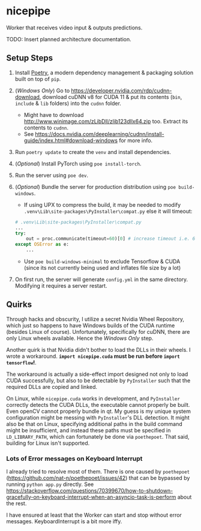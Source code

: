 # nicepipe

Worker that receives video input & outputs predictions.

TODO: Insert planned architecture documentation.

## Setup Steps

1. Install [Poetry](https://python-poetry.org/docs/), a modern dependency management & packaging solution built on top of `pip`.
2. (_Windows Only_) Go to <https://developer.nvidia.com/rdp/cudnn-download>, download cuDNN v8 for CUDA 11 & put its contents (`bin`, `include` & `lib` folders) into the `cudnn` folder.
   - Might have to download <http://www.winimage.com/zLibDll/zlib123dllx64.zip> too. Extract its contents to `cudnn`.
   - See <https://docs.nvidia.com/deeplearning/cudnn/install-guide/index.html#download-windows> for more info.
3. Run `poetry update` to create the `venv` and install dependencies.
4. (_Optional_) Install PyTorch using `poe install-torch`.
5. Run the server using `poe dev`.
6. (_Optional_) Bundle the server for production distribution using `poe build-windows`.

   - If using UPX to compress the build, it may be needed to modify `.venv\Lib\site-packages\PyInstaller\compat.py` else it will timeout:

   ```py
   # .venv\Lib\site-packages\PyInstaller\compat.py
   ...
   try:
       out = proc.communicate(timeout=60)[0] # increase timeout i.e. 600
   except OSError as e:
       ...
   ```

   - Use `poe build-windows-minimal` to exclude Tensorflow & CUDA (since its not currently being used and inflates file size by a lot)
7. On first run, the server will generate `config.yml` in the same directory. Modifying it requires a server restart.

## Quirks

Through hacks and obscurity, I utilize a secret Nvidia Wheel Repository, which just so happens to have Windows builds of the CUDA runtime (besides Linux of course). Unfortunately, specifically for cuDNN, there are only Linux wheels available. Hence the _Windows Only_ step.

Another quirk is that Nvidia didn't bother to load the DLLs in their wheels. I wrote a workaround. **`import nicepipe.cuda` must be run before `import tensorflow`!**.

The workaround is actually a side-effect import designed not only to load CUDA successfully, but also to be detectable by `PyInstaller` such that the required DLLs are copied and linked.

On Linux, while `nicepipe.cuda` works in development, and `PyInstaller` correctly detects the CUDA DLLs, the executable cannot properly be built. Even openCV cannot properly bundle in qt. My guess is my unique system configuration might be messing with `PyInstaller`'s DLL detection. It might also be that on Linux, specifying additional paths in the build command might be insufficient, and instead these paths must be specified in `LD_LIBRARY_PATH`, which can fortunately be done via `poethepoet`. That said, building for Linux isn't supported.

### Lots of Error messages on Keyboard Interrupt

I already tried to resolve most of them. There is one caused by `poethepoet` (<https://github.com/nat-n/poethepoet/issues/42>) that can be bypassed by running `python app.py` directly. See <https://stackoverflow.com/questions/70399670/how-to-shutdown-gracefully-on-keyboard-interrupt-when-an-asyncio-task-is-perform> about the rest.

I have ensured at least that the Worker can start and stop without error messages. KeyboardInterrupt is a bit more iffy.
